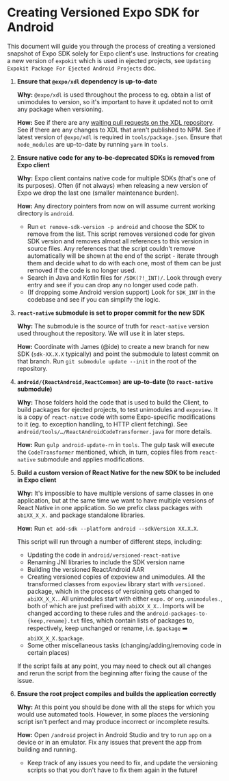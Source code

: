 # Creating Versioned Expo SDK for Android

This document will guide you through the process of creating a versioned snapshot of Expo SDK solely for Expo client's use. Instructions for creating a new version of `expokit` which is used in ejected projects, see `Updating Expokit Package For Ejected Android Projects` doc.

1. **Ensure that `@expo/xdl` dependency is up-to-date**

    **Why:** `@expo/xdl` is used throughout the process to eg. obtain a list of unimodules to version, so it's important to have it updated not to omit any package when versioning.

    **How:** See if there are any [waiting pull requests on the XDL repository](https://github.com/expo/expo-cli/pulls). See if there are any changes to XDL that aren't published to NPM. See if latest version of `@expo/xdl` is required in `tools/package.json`. Ensure that `node_modules` are up-to-date by running `yarn` in `tools`.

2. **Ensure native code for any to-be-deprecated SDKs is removed from Expo client**

    **Why:** Expo client contains native code for multiple SDKs (that's one of its purposes). Often (if not always) when releasing a new version of Expo we drop the last one (smaller maintenance burden).

    **How:** Any directory pointers from now on will assume current working directory is `android`.
      - Run `et remove-sdk-version -p android` and choose the SDK to remove from the list. This script removes versioned code for given SDK version and removes almost all references to this version in source files. Any references that the script couldn't remove automatically will be shown at the end of the script - iterate through them and decide what to do with each one, most of them can be just removed if the code is no longer used.
      - Search in Java and Kotlin files for `/SDK(?!_INT)/`. Look through every entry and see if you can drop any no longer used code path.
      - (If dropping some Android version support) Look for `SDK_INT` in the codebase and see if you can simplify the logic.

3. **`react-native` submodule is set to proper commit for the new SDK**

    **Why:** The submodule is the source of truth for `react-native` version used throughout the repository. We will use it in later steps.
    
    **How:** Coordinate with James (@ide) to create a new branch for new SDK (`sdk-XX.X.X` typically) and point the submodule to latest commit on that branch. Run `git submodule update --init` in the root of the repository.

4. **`android/{ReactAndroid,ReactCommon}` are up-to-date (to `react-native` submodule)**

    **Why:** Those folders hold the code that is used to build the Client, to build packages for ejected projects, to test unimodules and `expoview`. It is a copy of `react-native` code with some Expo-specific modifications to it (eg. to exception handling, to HTTP client fetching). See `android/tools/…/ReactAndroidCodeTransformer.java` for more details.

    **How:** Run `gulp android-update-rn` in `tools`. The gulp task will execute the `CodeTransformer` mentioned, which, in turn, copies files from `react-native` submodule and applies modifications.

5. **Build a custom version of React Native for the new SDK to be included in Expo client**

    **Why:** It's impossible to have multiple versions of same classes in one application, but at the same time we want to have multiple versions of React Native in one application. So we prefix class packages with `abiXX_X_X.` and package standalone libraries.

    **How:** Run `et add-sdk --platform android --sdkVersion XX.X.X`.

    This script will run through a number of different steps, including:
      * Updating the code in `android/versioned-react-native`
      * Renaming JNI libraries to include the SDK version name
      * Building the versioned ReactAndroid AAR
      * Creating versioned copies of expoview and unimodules. All the transformed classes from `expoview` library start with `versioned.` package, which in the process of versioning gets changed to `abiXX_X_X.`. All unimodules start with either `expo.` or `org.unimodules.`, both of which are just prefixed with `abiXX_X_X.`. Imports will be changed according to these rules and the `android-packages-to-{keep,rename}.txt` files, which contain lists of packages to, respectively, keep unchanged or rename, i.e. `$package` ➡️ `abiXX_X_X.$package`.
      * Some other miscellaneous tasks (changing/adding/removing code in certain places)

    If the script fails at any point, you may need to check out all changes and rerun the script from the beginning after fixing the cause of the issue.

7. **Ensure the root project compiles and builds the application correctly**

    **Why:** At this point you should be done with all the steps for which you would use automated tools. However, in some places the versioning script isn't perfect and may produce incorrect or incomplete results.

    **How:** Open `/android` project in Android Studio and try to run `app` on a device or in an emulator. Fix any issues that prevent the app from building and running.
      * Keep track of any issues you need to fix, and update the versioning scripts so that you don't have to fix them again in the future!
